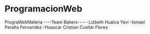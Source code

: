 # ProgramacionWeb
PrograWebMateria
----Team Bakers----
-Lizbeth Hualca Yavi
-Ismael Peralta Fernandez
-Huascar Cristian Cuellar Flores
